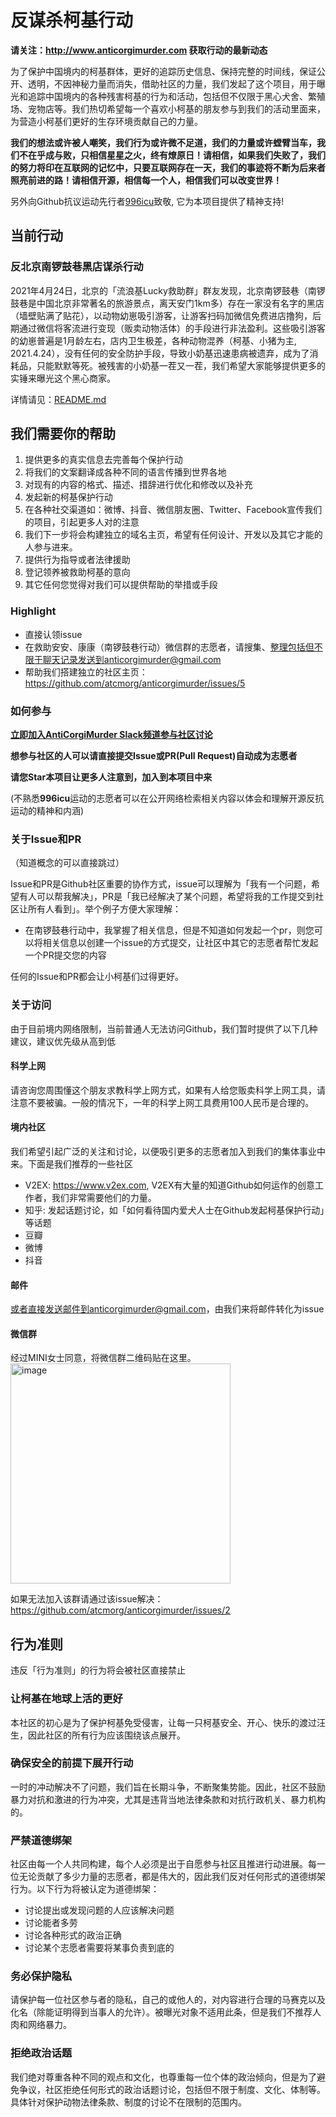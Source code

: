 # 反谋杀柯基行动         

**请关注：http://www.anticorgimurder.com 获取行动的最新动态**

为了保护中国境内的柯基群体，更好的追踪历史信息、保持完整的时间线，保证公开、透明，不因神秘力量而消失，借助社区的力量，我们发起了这个项目，用于曝光和追踪中国境内的各种残害柯基的行为和活动，包括但不仅限于黑心犬舍、繁殖场、宠物店等。我们热切希望每一个喜欢小柯基的朋友参与到我们的活动里面来，为营造小柯基们更好的生存环境贡献自己的力量。

**我们的想法或许被人嘲笑，我们行为或许微不足道，我们的力量或许螳臂当车，我们不在乎成与败，只相信星星之火，终有燎原日！请相信，如果我们失败了，我们的努力将印在互联网的记忆中，只要互联网存在一天，我们的事迹将不断为后来者照亮前进的路！请相信开源，相信每一个人，相信我们可以改变世界！**

另外向Github抗议运动先行者[996icu](https://github.com/996icu/996.icu)致敬, 它为本项目提供了精神支持!

## 当前行动

### 反北京南锣鼓巷黑店谋杀行动
2021年4月24日，北京的「流浪基Lucky救助群」群友发现，北京南锣鼓巷（南锣鼓巷是中国北京非常著名的旅游景点，离天安门1km多）存在一家没有名字的黑店（墙壁贴满了贴花），以动物幼崽吸引游客，让游客扫码加微信免费进店撸狗，后期通过微信将客流进行变现（贩卖动物活体）的手段进行非法盈利。这些吸引游客的幼崽普遍是1月龄左右，店内卫生极差，各种动物混养（柯基、小猪为主, 2021.4.24），没有任何的安全防护手段，导致小奶基迅速患病被遗弃，成为了消耗品，只能默默等死。被残害的小奶基一茬又一茬，我们希望大家能够提供更多的实锤来曝光这个黑心商家。

详情请见：[README.md](missions/south-luogu-alley/README.md)

## 我们需要你的帮助
1. 提供更多的真实信息去完善每个保护行动
2. 将我们的文案翻译成各种不同的语言传播到世界各地
3. 对现有的内容的格式、描述、措辞进行优化和修改以及补充
4. 发起新的柯基保护行动
5. 在各种社交渠道如：微博、抖音、微信朋友圈、Twitter、Facebook宣传我们的项目，引起更多人对的注意
6. 我们下一步将会构建独立的域名主页，希望有任何设计、开发以及其它才能的人参与进来。
7. 提供行为指导或者法律援助
8. 登记领养被救助柯基的意向
9. 其它任何您觉得对我们可以提供帮助的举措或手段

### Highlight
- 直接认领issue
- 在救助安安、康康（南锣鼓巷行动）微信群的志愿者，请搜集、整理包括但不限于聊天记录发送到anticorgimurder@gmail.com
- 帮助我们搭建独立的社区主页：https://github.com/atcmorg/anticorgimurder/issues/5

### 如何参与
**[立即加入AntiCorgiMurder Slack频道参与社区讨论](https://join.slack.com/t/newworkspace-frg8194/shared_invite/zt-ptn1g0bk-lLaxMrC75NS1tK25FHtlFA)**

**想参与社区的人可以请直接提交Issue或PR(Pull Request)自动成为志愿者**

**请您Star本项目让更多人注意到，加入到本项目中来**

(不熟悉**996icu**运动的志愿者可以在公开网络检索相关内容以体会和理解开源反抗运动的精神和内涵)

### 关于Issue和PR
（知道概念的可以直接跳过）

Issue和PR是Github社区重要的协作方式，issue可以理解为「我有一个问题，希望有人可以帮我解决」，PR是「我已经解决了某个问题，希望将我的工作提交到社区让所有人看到」。举个例子方便大家理解：

- 在南锣鼓巷行动中，我掌握了相关信息，但是不知道如何发起一个pr，则您可以将相关信息以创建一个issue的方式提交，让社区中其它的志愿者帮忙发起一个PR提交您的内容

任何的Issue和PR都会让小柯基们过得更好。

### 关于访问
由于目前境内网络限制，当前普通人无法访问Github，我们暂时提供了以下几种建议，建议优先级从高到低

#### 科学上网
请咨询您周围懂这个朋友求教科学上网方式，如果有人给您贩卖科学上网工具，请注意不要被骗。一般的情况下，一年的科学上网工具费用100人民币是合理的。

#### 境内社区
我们希望引起广泛的关注和讨论，以便吸引更多的志愿者加入到我们的集体事业中来。下面是我们推荐的一些社区

- V2EX: https://www.v2ex.com, V2EX有大量的知道Github如何运作的创意工作者，我们非常需要他们的力量。
- 知乎: 发起话题讨论，如「如何看待国内爱犬人士在Github发起柯基保护行动」等话题
- 豆瓣
- 微博
- 抖音


#### 邮件
或者直接发送邮件到anticorgimurder@gmail.com，由我们来将邮件转化为issue

#### 微信群

经过MINI女士同意，将微信群二维码贴在这里。
<img width="352" alt="image" src="https://user-images.githubusercontent.com/83132372/115982164-8304b500-a5cb-11eb-93a1-b34adcd686ea.png">

如果无法加入该群请通过该issue解决：https://github.com/atcmorg/anticorgimurder/issues/2

## 行为准则
违反「行为准则」的行为将会被社区直接禁止

### 让柯基在地球上活的更好
本社区的初心是为了保护柯基免受侵害，让每一只柯基安全、开心、快乐的渡过汪生，因此社区的所有行为应该围绕该点展开。

### 确保安全的前提下展开行动
一时的冲动解决不了问题，我们旨在长期斗争，不断聚集势能。因此，社区不鼓励暴力对抗和激进的行为冲突，尤其是违背当地法律条款和对抗行政机关、暴力机构的。

### 严禁道德绑架
社区由每一个人共同构建，每个人必须是出于自愿参与社区且推进行动进展。每一位无论贡献了多少力量的志愿者，都是伟大的，因此我们反对任何形式的道德绑架行为。以下行为将被认定为道德绑架：

- 讨论提出或发现问题的人应该解决问题
- 讨论能者多劳
- 讨论各种形式的政治正确
- 讨论某个志愿者需要将某事负责到底的

### 务必保护隐私
请保护每一位社区参与者的隐私，自己的或他人的，对内容进行合理的马赛克以及化名（除能证明得到当事人的允许）。被曝光对象不适用此条，但是我们不推荐人肉和网络暴力。

### 拒绝政治话题
我们绝对尊重各种不同的观点和文化，也尊重每一位个体的政治倾向，但是为了避免争议，社区拒绝任何形式的政治话题讨论，包括但不限于制度、文化、体制等。具体针对保护动物法律条款、制度的讨论不在限制的范围内。
